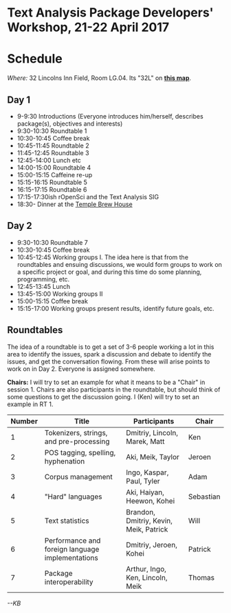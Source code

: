 # Text Analysis Package Developers' Workshop, 21-22 April 2017
# Schedule

*Where:*  32 Lincolns Inn Field, Room LG.04.  Its "32L" on [**this map**](http://www.lse.ac.uk/mapsAndDirections/findingYourWayAroundLSE.aspx).

## Day 1

-  9-9:30  Introductions (Everyone introduces him/herself, describes package(s), objectives and interests)
-  9:30-10:30 Roundtable 1
- 10:30-10:45 Coffee break
- 10:45-11:45 Roundtable 2
- 11:45-12:45 Roundtable 3
- 12:45-14:00 Lunch etc
- 14:00-15:00 Roundtable 4
- 15:00-15:15 Caffeine re-up
- 15:15-16:15 Roundtable 5
- 16:15-17:15 Roundtable 6
- 17:15-17:30ish rOpenSci and the Text Analysis SIG
- 18:30- Dinner at the [Temple Brew House](http://www.templebrewhouse.com/brewery/)

## Day 2

- 9:30-10:30 Roundtable 7
- 10:30-10:45 Coffee break
- 10:45-12:45 Working groups I.  The idea here is that from the roundtables and ensuing discussions, we would form groups to work on a specific project or goal, and during this time do some planning, programming, etc.
- 12:45-13:45 Lunch
- 13:45-15:00 Working groups II
- 15:00-15:15 Coffee break
- 15:15-17:00 Working groups present results, identify future goals, etc.

## Roundtables

The idea of a roundtable is to get a set of 3-6 people working a lot in this area to identify the issues, spark a discussion and debate to identify the issues, and get the conversation flowing.  From these will arise points to work on in Day 2.  Everyone is assigned somewhere.

**Chairs:** I will try to set an example for what it means to be a "Chair" in session 1.  Chairs are also participants in the roundtable, but should think of some questions to get the discussion going.  I (Ken) will try to set an example in RT 1.


| Number | Title                   | Participants   | Chair |
|--------|-------------------------|----------------|-------|
| 1 | Tokenizers, strings, and pre-processing | Dmitriy, Lincoln, Marek, Matt | Ken |
| 2 | POS tagging, spelling, hyphenation | Aki, Meik, Taylor | Jeroen |
| 3 | Corpus management | Ingo, Kaspar, Paul, Tyler | Adam |
| 4 | "Hard" languages | Aki, Haiyan, Heewon, Kohei | Sebastian |
| 5 | Text statistics | Brandon, Dmitriy, Kevin, Meik, Patrick | Will |
| 6 | Performance and foreign language implementations | Dmitriy, Jeroen, Kohei | Patrick |
| 7 | Package interoperability | Arthur, Ingo, Ken, Lincoln, Meik | Thomas |

<right><em>--KB</em></right>

